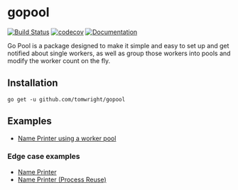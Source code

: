 # gopool

[![Build Status](https://travis-ci.org/TomWright/gopool.svg?branch=master)](https://travis-ci.org/TomWright/gopool)
[![codecov](https://codecov.io/gh/TomWright/gopool/branch/master/graph/badge.svg)](https://codecov.io/gh/TomWright/gopool)
[![Documentation](https://godoc.org/github.com/TomWright/gopool?status.svg)](https://godoc.org/github.com/TomWright/gopool)

Go Pool is a package designed to make it simple and easy to set up and get notified about single workers, as well as group those workers into pools and modify the worker count on the fly.

## Installation

```
go get -u github.com/tomwright/gopool
```

## Examples

* [Name Printer using a worker pool](/examples/nameprinterpool)

### Edge case examples

* [Name Printer](/examples/nameprinter)
* [Name Printer (Process Reuse)](/examples/nameprinterreuse)